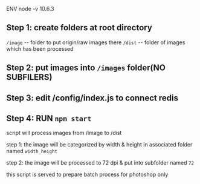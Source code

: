 ENV node -v 10.6.3

## Step 1: create folders at root directory
`/image`  -- folder to put origin/raw images there
`/dist` -- folder of images which has been processed

## Step 2: put images into `/images` folder(NO SUBFILERS)

## Step 3: edit /config/index.js to connect redis

## Step 4: RUN `npm start`
script will process images from /image to /dist

step 1: the image will be categorized by width & height in associated folder named `width_height`

step 2: the image will be processed to 72 dpi & put into subfolder named `72`

this script is served to prepare batch process for photoshop only